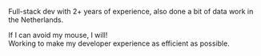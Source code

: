 Full-stack dev with 2+ years of experience, also done a bit of data work in the Netherlands.

If I can avoid my mouse, I will!  
Working to make my developer experience as efficient as possible.
